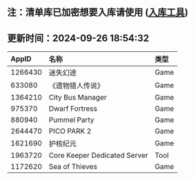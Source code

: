 ## 注：清单库已加密想要入库请使用 ([入库工具](https://github.com/BlankTMing/ManifestAutoUpdate/releases))

## 更新时间：2024-09-26 18:54:32
| AppID | 名称 | 类型  |
| :-------------------- | :----------------------------- | :----------- |
| 1266430 | 迷失幻途| Game |
| 633080 | 《遗物猎人传说》| Game |
| 1364210 | City Bus Manager| Game |
| 975370 | Dwarf Fortress| Game |
| 880940 | Pummel Party| Game |
| 2644470 | PICO PARK 2| Game |
| 1621690 | 护核纪元| Game |
| 1963720 | Core Keeper Dedicated Server| Tool |
| 1172620 | Sea of Thieves| Game |

